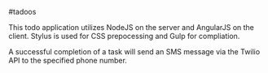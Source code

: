 #tadoos

This todo application utilizes NodeJS on the server and AngularJS on the client. Stylus is used for CSS prepocessing and Gulp for compliation.

A successful completion of a task will send an SMS message via the Twilio API to the specified phone number.
